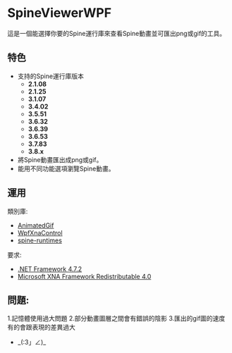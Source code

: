 # SpineViewerWPF
這是一個能選擇你要的Spine運行庫來查看Spine動畫並可匯出png或gif的工具。

## 特色
* 支持的Spine運行庫版本 
  * **2.1.08**
  * **2.1.25**
  * **3.1.07**
  * **3.4.02**
  * **3.5.51**
  * **3.6.32**
  * **3.6.39**
  * **3.6.53**
  * **3.7.83**
  * **3.8.x**
* 將Spine動畫匯出成png或gif。
* 能用不同功能選項瀏覽Spine動畫。


## 運用

類別庫:
- [AnimatedGif](https://github.com/mrousavy/AnimatedGif)
- [WpfXnaControl](https://github.com/erickeek/WpfXnaControl)
- [spine-runtimes](https://github.com/EsotericSoftware/spine-runtimes)


要求:
- [.NET Framework 4.7.2](http://go.microsoft.com/fwlink/?linkid=863265)
- [Microsoft XNA Framework Redistributable 4.0](https://www.microsoft.com/en-us/download/details.aspx?id=20914)

## 問題:
1.記憶體使用過大問題
2.部分動畫圖層之間會有錯誤的陰影
3.匯出的gif圖的速度有的會跟表現的差異過大
*  \_(:3」∠)\_
